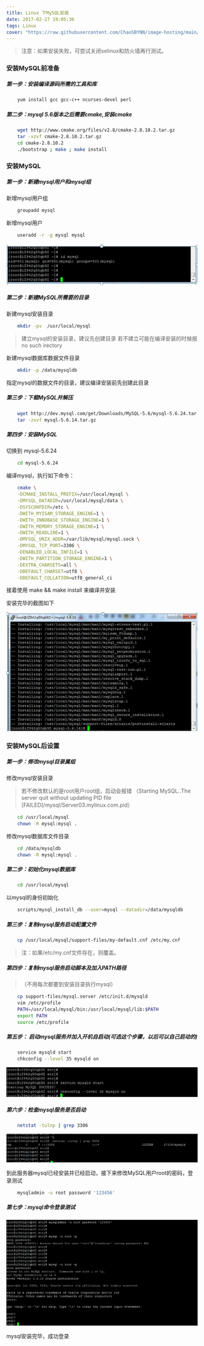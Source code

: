 ```yaml
---
title: Linux 下MySQL安装
date: 2017-02-27 19:05:36
tags: Linux
cover: "https://raw.githubusercontent.com/ChaoSBYNN/image-hosting/main/program/linux.png"
---
```


> 注意：如果安装失败，可尝试关闭selinux和防火墙再行测试。

### 安装MySQL前准备

##### 第一步：安装编译源码所需的工具和库 

```bash
	yum install gcc gcc-c++ ncurses-devel perl 
```

##### 第二步：mysql 5.6版本之后需要cmake,安装cmake

```bash
	wget http://www.cmake.org/files/v2.8/cmake-2.8.10.2.tar.gz   
	tar -xzvf cmake-2.8.10.2.tar.gz   
	cd cmake-2.8.10.2   
	./bootstrap ; make ; make install   
```

### 安装MySQL

##### 第一步：新建mysql用户和mysql组

新增mysql用户组 

```bash
	groupadd mysql 
```

新增mysql用户 

```bash
	useradd -r -g mysql mysql 
```

 ![](https://raw.githubusercontent.com/ChaoSBYNN/image-hosting/main/program/2017/2017_02_27_1.jpg)

##### 第二步：新建MySQL所需要的目录

新建mysql安装目录 

```bash
	mkdir -pv  /usr/local/mysql
```

>建立mysql的安装目录，建议先创建目录
>若不建立可能在编译安装的时候报no such irectory

新建mysql数据库数据文件目录

```bash
	mkdir -p /data/mysqldb  
```

指定mysql的数据文件的目录，建议编译安装前先创建此目录

##### 第三步：下载MySQL并解压

```bash
	wget http://dev.mysql.com/get/Downloads/MySQL-5.6/mysql-5.6.24.tar.gz
	tar -zxvf mysql-5.6.14.tar.gz
```

##### 第四步：安装MySQL

切换到 mysql-5.6.24  

```bash
	cd mysql-5.6.24
```

编译mysql，执行如下命令：

```bash
	cmake \
	-DCMAKE_INSTALL_PREFIX=/usr/local/mysql \
	-DMYSQL_DATADIR=/usr/local/mysql/data \
	-DSYSCONFDIR=/etc \
	-DWITH_MYISAM_STORAGE_ENGINE=1 \
	-DWITH_INNOBASE_STORAGE_ENGINE=1 \
	-DWITH_MEMORY_STORAGE_ENGINE=1 \
	-DWITH_READLINE=1 \
	-DMYSQL_UNIX_ADDR=/var/lib/mysql/mysql.sock \
	-DMYSQL_TCP_PORT=3306 \
	-DENABLED_LOCAL_INFILE=1 \
	-DWITH_PARTITION_STORAGE_ENGINE=1 \
	-DEXTRA_CHARSETS=all \
	-DDEFAULT_CHARSET=utf8 \
	-DDEFAULT_COLLATION=utf8_general_ci
```

接着使用 make && make install 来编译并安装
 
安装完毕的截图如下

 ![](https://raw.githubusercontent.com/ChaoSBYNN/image-hosting/main/program/2017/2017_02_27_2.jpg) 

### 安装MySQL后设置

##### 第一步：修改mysql目录属组

修改mysql安装目录
>若不修改默认的是root用户root组，启动会报错
>（Starting MySQL..The server quit without updating PID file [FAILED]/mysql/Server03.mylinux.com.pid）

```bash
	cd /usr/local/mysql   
	chown -R mysql:mysql . 
```

修改mysql数据库文件目录

```bash
	cd /data/mysqldb  
	chown -R mysql:mysql .  
```

##### 第二步：初始化mysql数据库

```bash
	cd /usr/local/mysql   
```

以mysql的身份初始化

```bash
	scripts/mysql_install_db --user=mysql --datadir=/data/mysqldb 
```

##### 第三步：复制mysql服务启动配置文件

```bash
	cp /usr/local/mysql/support-files/my-default.cnf /etc/my.cnf  
```

> 注：如果/etc/my.cnf文件存在，则覆盖。

##### 第四步：复制mysql服务启动脚本及加入PATH路径

>（不用每次都要到安装目录执行mysql）

```bash
	cp support-files/mysql.server /etc/init.d/mysqld     
	vim /etc/profile   
	PATH=/usr/local/mysql/bin:/usr/local/mysql/lib:$PATH  
	export PATH  
	source /etc/profile    
```

##### 第五步： 启动mysql服务并加入开机自启动(可选这个步骤，以后可以自己启动的)

```bash
	service mysqld start 
	chkconfig --level 35 mysqld on
```

 ![](https://raw.githubusercontent.com/ChaoSBYNN/image-hosting/main/program/2017/2017_02_27_3.jpg) 

##### 第六步：检查mysql服务是否启动

```bash
	netstat -tulnp | grep 3306   
```

 ![](https://raw.githubusercontent.com/ChaoSBYNN/image-hosting/main/program/2017/2017_02_27_4.jpg)
 
到此服务器mysql已经安装并已经启动，接下来修改MySQL用户root的密码，登录测试

```bash
	mysqladmin -u root password '123456'  
```

##### 第七步：mysql命令登录测试

 ![](https://raw.githubusercontent.com/ChaoSBYNN/image-hosting/main/program/2017/2017_02_27_5.jpg) 

mysql安装完毕，成功登录
